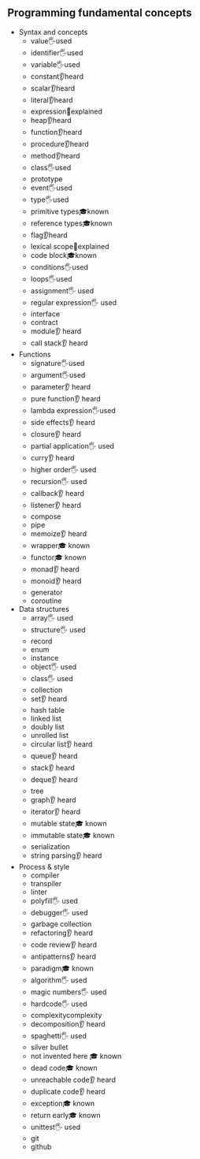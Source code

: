 ## Programming fundamental concepts

- Syntax and concepts
  - value🖐️used
  - identifier🖐️used
  - variable🖐️used
  - constant👂heard
  - scalar👂heard
  - literal👂heard
  - expression🙋explained
  - heap👂heard
  - function👂heard
  - procedure👂heard
  - method👂heard
  - class🖐️used
  - prototype
  - event🖐️used
  - type🖐️used
  - primitive types🎓known
  - reference types🎓known
  - flag👂heard
  - lexical scope🙋explained
  - code block🎓known
  - conditions🖐️used
  - loops🖐️used
  - assignment🖐️ used
  - regular expression🖐️ used
  - interface
  - contract
  - module👂 heard
  - call stack👂 heard
- Functions
  - signature🖐️used
  - argument🖐️used
  - parameter👂 heard
  - pure function👂 heard
  - lambda expression🖐️used
  - side effects👂 heard
  - closure👂 heard
  - partial application🖐️ used
  - curry👂 heard
  - higher order🖐️ used
  - recursion🖐️ used
  - callback👂 heard
  - listener👂 heard
  - compose
  - pipe
  - memoize👂 heard
  - wrapper🎓 known
  - functor🎓 known
  - monad👂 heard
  - monoid👂 heard
  - generator
  - coroutine
- Data structures
  - array🖐️ used
  - structure🖐️ used
  - record
  - enum
  - instance
  - object🖐️ used
  - class🖐️ used
  - collection
  - set👂 heard
  - hash table
  - linked list
  - doubly list
  - unrolled list
  - circular list👂 heard
  - queue👂 heard
  - stack👂 heard
  - deque👂 heard
  - tree
  - graph👂 heard
  - iterator👂 heard
  - mutable state🎓 known
  - immutable state🎓 known
  - serialization
  - string parsing👂 heard
- Process & style
  - compiler
  - transpiler
  - linter
  - polyfill🖐️ used
  - debugger🖐️ used
  - garbage collection
  - refactoring👂 heard
  - code review👂 heard
  - antipatterns👂 heard
  - paradigm🎓 known
  - algorithm🖐️ used
  - magic numbers🖐️ used
  - hardcode🖐️ used
  - complexitycomplexity
  - decomposition👂 heard
  - spaghetti🖐️ used
  - silver bullet
  - not invented here 🎓 known
  - dead code🎓 known
  - unreachable code👂 heard
  - duplicate code👂 heard
  - exception🎓 known
  - return early🎓 known
  - unittest🖐️ used
  - git
  - github
